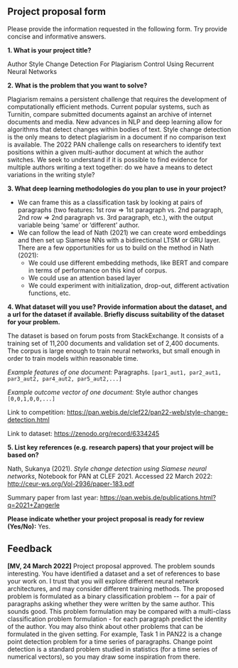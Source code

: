 ## Project proposal form

Please provide the information requested in the following form. Try provide concise and informative answers. 

**1. What is your project title?** 

Author Style Change Detection For Plagiarism Control Using Recurrent Neural Networks

**2. What is the problem that you want to solve?** 

Plagiarism remains a persistent challenge that requires the development of computationally efficient methods. Current popular systems, such as Turnitin, compare submitted documents against an archive of internet documents and media. New advances in NLP and deep learning allow for algorithms that detect changes within bodies of text. Style change detection is the only means to detect plagiarism in a document if no comparison text is available. The 2022 PAN challenge calls on researchers to identify text positions within a given multi-author document at which the author switches. We seek to understand if it is possible to find evidence for multiple authors writing a text together: do we have a means to detect variations in the writing style?

**3. What deep learning methodologies do you plan to use in your project?** 

- We can frame this as a classification task by looking at pairs of paragraphs (two features: 1st row => 1st paragraph vs. 2nd paragraph, 2nd row => 2nd paragraph vs. 3rd paragraph, etc.), with the output variable being ‘same’ or ‘different’ author.
- We can follow the lead of Nath (2021) we can create word embeddings and then set up Siamese NNs with a bidirectional LTSM or GRU layer. There are a few opportunities for us to build on the method in Nath (2021):
  - We could use different embedding methods, like BERT and compare in terms of performance on this kind of corpus. 
  - We could use an attention based layer
  - We could experiment with initialization, drop-out, different activation functions, etc.

**4. What dataset will you use? Provide information about the dataset, and a url for the dataset if available. Briefly discuss suitability of the dataset for your problem.** 

The dataset is based on forum posts from StackExchange. It consists of a training set of 11,200 documents and validation set of 2,400 documents. The corpus is large enough to train neural networks, but small enough in order to train models within reasonable time. 

*Example features of one document:* Paragraphs. `[par1_aut1, par2_aut1, par3_aut2, par4_aut2, par5_aut2,...]`

*Example outcome vector of one document:* Style author changes `[0,0,1,0,0,...]`

Link to competition: https://pan.webis.de/clef22/pan22-web/style-change-detection.html

Link to dataset: https://zenodo.org/record/6334245

**5. List key references (e.g. research papers) that your project will be based on?** 

Nath, Sukanya (2021). *Style change detection using Siamese neural networks*, Notebook for PAN at CLEF 2021. Accessed 22 March 2022: http://ceur-ws.org/Vol-2936/paper-183.pdf

Summary paper from last year: https://pan.webis.de/publications.html?q=2021+Zangerle

**Please indicate whether your project proposal is ready for review (Yes/No):** Yes.

## Feedback

**[MV, 24 March 2022]** Project proposal approved. The problem sounds interesting. You have identified a dataset and a set of references to base your work on. I trust that you will explore different neural network architectures, and may consider different training methods. The proposed problem is formulated as a binary classification problem -- for a pair of paragraphs asking whether they were written by the same author. This sounds good. This problem formulation may be compared with a multi-class classification problem formulation - for each paragraph predict the identity of the author. You may also think about other problems that can be formulated in the given setting. For example, Task 1 in PAN22 is a change point detection problem for a time series of paragraphs. Change point detection is a standard problem studied in statistics (for a time series of numerical vectors), so you may draw some inspiration from there.  
